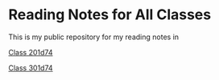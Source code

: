 # Reading Notes for All Classes
This is my public repository for my reading notes in 

[Class 201d74](TOC_two.md)

[Class 301d74](TOC_three.md)